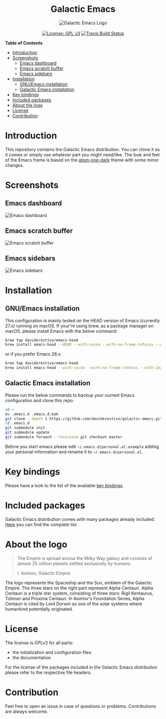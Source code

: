 <h1 align="center">Galactic Emacs</h1>
<p align="center">
  <img src="https://raw.githubusercontent.com/daviderestivo/galactic-emacs/master/logos/galactic-emacs-logo.png" alt="Galactic Emacs Logo">
  <br><br>
  <a href="https://www.gnu.org/licenses/gpl-3.0"><img src="https://img.shields.io/badge/License-GPL%20v3-blue.svg" alt="License: GPL v3"></a>
  <a href="https://travis-ci.com/daviderestivo/galactic-emacs"><img src="https://travis-ci.com/daviderestivo/galactic-emacs.svg?branch=master" alt="Travis Build Status"></a>
</p>

<!-- markdown-toc start - Don't edit this section. Run M-x markdown-toc-refresh-toc -->
**Table of Contents**

- [Introduction](#introduction)
- [Screenshots](#screenshots)
    - [Emacs dashboard](#emacs-dashboard)
    - [Emacs scratch buffer](#emacs-scratch-buffer)
    - [Emacs sidebars](#emacs-sidebars)
- [Installation](#installation)
    - [GNU/Emacs installation](#gnuemacs-installation)
    - [Galactic Emacs installation](#galactic-emacs-installation)
- [Key bindings](#key-bindings)
- [Included packages](#included-packages)
- [About the logo](#about-the-logo)
- [License](#license)
- [Contribution](#contribution)

<!-- markdown-toc end -->

# Introduction
This repository contains the Galactic Emacs distribution. You can
clone it as it comes or simply use whatever part you might need/like.
The look and feel of the Emacs frame is based on the
[atom-one-dark](https://github.com/jonathanchu/atom-one-dark-theme)
theme with some minor changes.

# Screenshots
## Emacs dashboard
![Emacs dashboard](https://raw.githubusercontent.com/daviderestivo/galactic-emacs/master/screenshots/emacs_dashboard.png)

## Emacs scratch buffer
![Emacs scratch buffer](https://raw.githubusercontent.com/daviderestivo/galactic-emacs/master/screenshots/emacs_scratch_buffer.png)

## Emacs sidebars
![Emacs sidebars](https://raw.githubusercontent.com/daviderestivo/galactic-emacs/master/screenshots/emacs_sidebars.png)

# Installation
## GNU/Emacs installation
This configuration is mainly tested on the HEAD version of Emacs
(currently 27.x) running on macOS. If your're using brew, as a package
manager on macOS, please install Emacs with the below command:

``` bash
brew tap daviderestivo/emacs-head
brew install emacs-head --HEAD --with-cocoa --with-no-frame-refocus --with-imagemagick --with-jansson --with-pdumper
```

or if you prefer Emacs 26.x:

``` bash
brew tap daviderestivo/emacs-head
brew install emacs-head --with-cocoa --with-no-frame-refocus --with-imagemagick --with-multicolor-fonts
```

## Galactic Emacs installation
Please run the below commands to backup your current Emacs
configuration and clone this repo:

``` bash
cd ~
mv .emacs.d .emacs.d.bak
git clone --depth 1 https://github.com/daviderestivo/galactic-emacs.git .emacs.d
cd .emacs.d
git submodule init
git submodule update
git submodule foreach --recursive git checkout master
```

Before you start emacs please edit `~/.emacs.d/personal.el.example`
adding your personal information and rename it to
`~/.emacs.d/personal.el`.

# Key bindings
Please have a look to the list of the available [key bindings](https://github.com/daviderestivo/galactic-emacs/blob/master/doc/keybindings.md).

# Included packages
Galactic Emacs distribution comes with many packages already included.
[Here](https://github.com/daviderestivo/galactic-emacs/blob/master/doc/included_packages.md)
you can find the complete list.

# About the logo
> The Empire is spread across the Milky Way galaxy and consists of
> almost 25 million planets settled exclusively by humans.
>
> I. Asimov, Galactic Empire

The logo represents the Spaceship and the Sun, emblem of the Galactic
Empire. The three stars on the right part represent Alpha Centauri.
Alpha Centauri is a triple star system, consisting of three stars:
Rigil Kentaurus, Toliman and Proxima Centauri. In Asimov's Foundation
Series, Alpha Centauri is cited by Lord Dorwin as one of the solar
systems where humankind potentially originated.

# License
The license is GPLv3 for all parts:
- the initialization and configuration files
- the documentation

For the license of the packages included in the Galactic Emacs
distribution please refer to the respective file headers.

# Contribution
Feel free to open an issue in case of questions or problems.
Contributions are always welcome.
